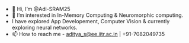 - 👋 Hi, I’m @Adi-SRAM25
- 👀 I’m interested in In-Memory Computing & Neuromorphic computing.
- I have explored App Developement, Computer Vision & currently exploring neural networks.
- 📫 How to reach me - aditya_s@ee.iitr.ac.in | +91-7082049735

<!---
Adi-SRAM25/Adi-SRAM25 is a ✨ special ✨ repository because its `README.md` (this file) appears on your GitHub profile.
You can click the Preview link to take a look at your changes.
--->
